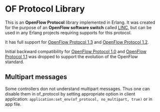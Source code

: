 OF Protocol Library
===================

This is an **OpenFlow Protocol** library implemented in Erlang. It was created
for the purpose of an **OpenFlow software switch** called [LINC][linc-repo], but
can be used in any Erlang projects requiring supports for this protocol.

It has full support for [OpenFlow Protocol 1.3][ofp4] and
[OpenFlow Protocol 1.2][ofp3].

Initial backward compatibility for [OpenFlow Protocol 1.0][ofp1] and
[OpenFlow Protocol 1.1][ofp2] was dropped to support the evolution of the
OpenFlow standard.

## Multipart messages ##

Some controllers don not understand multipart messages. Thus one can
disable them in of_protocol by setting appropriate option in client
application:
```application:set_env(of_protocol, no_multipart, true)```
or in app file.


[linc-repo]:
https://github.com/FlowForwarding/LINC-Switch
[ofp1]:
https://www.opennetworking.org/images/stories/downloads/specification/openflow-spec-v1.0.0.pdf
[ofp2]:
https://www.opennetworking.org/images/stories/downloads/specification/openflow-spec-v1.1.0.pdf 
[ofp3]:
https://www.opennetworking.org/images/stories/downloads/specification/openflow-spec-v1.2.pdf
[ofp4]:
https://www.opennetworking.org/images/stories/downloads/specification/openflow-spec-v1.3.1.pdf
